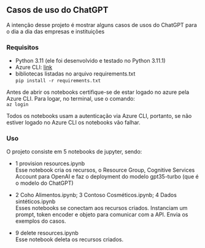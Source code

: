 ## Casos de uso do ChatGPT

A intenção desse projeto é mostrar alguns casos de usos do ChatGPT para o dia a dia das empresas e instituições
### Requisitos
 - Python 3.11 (ele foi desenvolvido e testado no Python 3.11.1)
 - Azure CLI: [link](https://learn.microsoft.com/en-us/cli/azure/install-azure-cli-windows?tabs=azure-cli)
 - bibliotecas listadas no arquivo requirements.txt<br>
 ```pip install -r requirements.txt```

 Antes de abrir os notebooks certifique-se de estar logado no azure pela Azure CLI. Para logar, no terminal, use o comando:<br>
 ``` az login ```

 Todos os notebooks usam a autenticação via Azure CLI, portanto, se não estiver logado no Azure CLI os notebooks vão falhar.

 ### Uso
 O projeto consiste em 5 notebooks de jupyter, sendo:

  - 1 provision resources.ipynb<br>
  Esse notebook cria os recursos, o Resource Group, Cognitive Services Account para OpenAI e faz o deployment do modelo gpt35-turbo (que é o modelo do ChatGPT)

  - 2 Coho Alimentos.ipynb; 3 Contoso Cosméticos.ipynb; 4 Dados sintéticos.ipynb<br>
  Esses notebooks se conectam aos recursos criados. Instanciam um prompt, token encoder e objeto para comunicar com a API. Envia os exemplos do casos.

  - 9 delete resources.ipynb<br>
  Esse notebook deleta os recursos criados.
